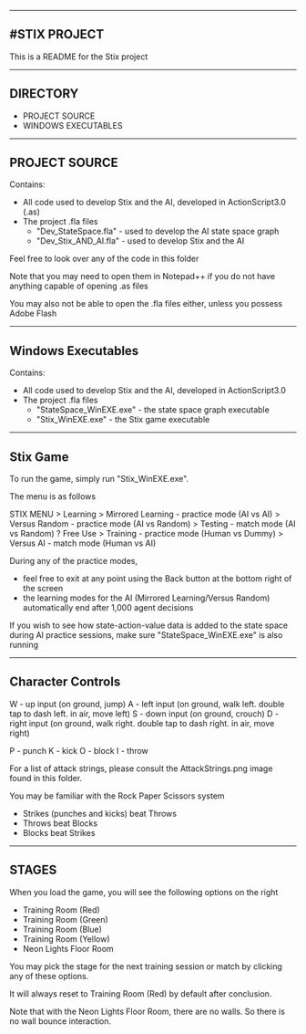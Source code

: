 
-------------------------------------------------------------------------------------------------------
#STIX PROJECT
-------------------------------------------------------------------------------------------------------

This is a README for the Stix project

-------------------------------------------------------------------------------------------------------
DIRECTORY
-------------------------------------------------------------------------------------------------------

- PROJECT SOURCE
- WINDOWS EXECUTABLES

-------------------------------------------------------------------------------------------------------
PROJECT SOURCE
-------------------------------------------------------------------------------------------------------

Contains:
- All code used to develop Stix and the AI, developed in ActionScript3.0 (.as)
- The project .fla files
	- "Dev_StateSpace.fla"	- used to develop the AI state space graph
	- "Dev_Stix_AND_AI.fla"	- used to develop Stix and the AI

Feel free to look over any of the code in this folder

Note that you may need to open them in Notepad++ if you do not have anything capable 
of opening .as files

You may also not be able to open the .fla files either, unless you possess Adobe Flash

-------------------------------------------------------------------------------------------------------
Windows Executables
-------------------------------------------------------------------------------------------------------

Contains:
- All code used to develop Stix and the AI, developed in ActionScript3.0
- The project .fla files
	- "StateSpace_WinEXE.exe"	- the state space graph executable
	- "Stix_WinEXE.exe"		- the Stix game executable


-------------------------------------------------------------------------------------------------------
Stix Game
-------------------------------------------------------------------------------------------------------

To run the game, simply run "Stix_WinEXE.exe".

The menu is as follows

STIX MENU
	> Learning
		> Mirrored Learning 	- practice mode (AI vs AI)
		> Versus Random 	- practice mode (AI vs Random)
	> Testing 			- match mode (AI vs Random)
	? Free Use
		> Training 		- practice mode (Human vs Dummy)
		> Versus AI		- match mode (Human vs AI)

During any of the practice modes, 
- feel free to exit at any point using the Back button at the bottom right 
  of the screen
- the learning modes for the AI (Mirrored Learning/Versus Random) 
  automatically end after 1,000 agent decisions

If you wish to see how state-action-value data is added to the state space during 
AI practice sessions, make sure "StateSpace_WinEXE.exe" is also running

-------------------------------------------------------------------------------------------------------
Character Controls
-------------------------------------------------------------------------------------------------------

W - up input (on ground, jump)
A - left input (on ground, walk left. double tap to dash left. in air, move left)
S - down input (on ground, crouch)
D - right input (on ground, walk right. double tap to dash right. in air, move right)

P - punch
K - kick
O - block
I - throw

For a list of attack strings, please consult the AttackStrings.png image found in this folder.

You may be familiar with the Rock Paper Scissors system
- Strikes (punches and kicks) beat Throws
- Throws beat Blocks
- Blocks beat Strikes

-------------------------------------------------------------------------------------------------------
STAGES
-------------------------------------------------------------------------------------------------------

When you load the game, you will see the following options on the right

- Training Room (Red)
- Training Room (Green)
- Training Room (Blue)
- Training Room (Yellow)
- Neon Lights Floor Room

You may pick the stage for the next training session or match by clicking any of these options.

It will always reset to Training Room (Red) by default after conclusion.

Note that with the Neon Lights Floor Room, there are no walls. So there is no wall bounce interaction.
